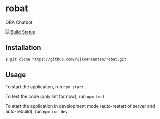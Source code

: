 # robat
OBA Chatbot

[![Build Status](https://semaphoreci.com/api/v1/rijkvanzanten/robat/branches/master/shields_badge.svg)](https://semaphoreci.com/rijkvanzanten/robat)

## Installation 
```bash
$ git clone https://github.com/rijkvanzanten/robat.git
```

## Usage
To start the application, run `npm start`

To test the code (only lint for now), run `npm test`

To start the application in development mode (auto-restart of server and auto-rebuild), run `npm run dev`


